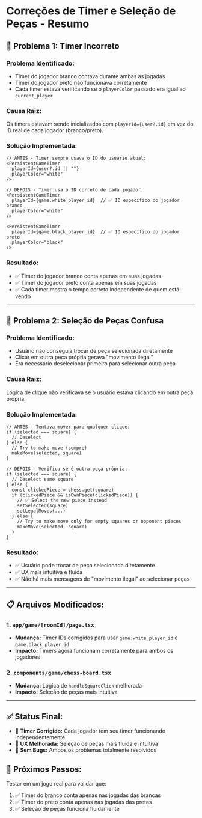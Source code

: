 # Correções de Timer e Seleção de Peças - Resumo

## 🔧 **Problema 1: Timer Incorreto**

### **Problema Identificado:**
- Timer do jogador branco contava durante ambas as jogadas
- Timer do jogador preto não funcionava corretamente
- Cada timer estava verificando se o `playerColor` passado era igual ao `current_player`

### **Causa Raiz:**
Os timers estavam sendo inicializados com `playerId={user?.id}` em vez do ID real de cada jogador (branco/preto).

### **Solução Implementada:**
```tsx
// ANTES - Timer sempre usava o ID do usuário atual:
<PersistentGameTimer
  playerId={user?.id || ""}
  playerColor="white"
/>

// DEPOIS - Timer usa o ID correto de cada jogador:
<PersistentGameTimer
  playerId={game.white_player_id}  // ✅ ID específico do jogador branco
  playerColor="white"
/>

<PersistentGameTimer
  playerId={game.black_player_id}  // ✅ ID específico do jogador preto
  playerColor="black"
/>
```

### **Resultado:**
- ✅ Timer do jogador branco conta apenas em suas jogadas
- ✅ Timer do jogador preto conta apenas em suas jogadas
- ✅ Cada timer mostra o tempo correto independente de quem está vendo

---

## 🔧 **Problema 2: Seleção de Peças Confusa**

### **Problema Identificado:**
- Usuário não conseguia trocar de peça selecionada diretamente
- Clicar em outra peça própria gerava "movimento ilegal"
- Era necessário deselecionar primeiro para selecionar outra peça

### **Causa Raiz:**
Lógica de clique não verificava se o usuário estava clicando em outra peça própria.

### **Solução Implementada:**
```tsx
// ANTES - Tentava mover para qualquer clique:
if (selected === square) {
  // Deselect
} else {
  // Try to make move (sempre)
  makeMove(selected, square)
}

// DEPOIS - Verifica se é outra peça própria:
if (selected === square) {
  // Deselect same square
} else {
  const clickedPiece = chess.get(square)
  if (clickedPiece && isOwnPiece(clickedPiece)) {
    // ✅ Select the new piece instead
    setSelected(square)
    setLegalMoves(...)
  } else {
    // Try to make move only for empty squares or opponent pieces
    makeMove(selected, square)
  }
}
```

### **Resultado:**
- ✅ Usuário pode trocar de peça selecionada diretamente
- ✅ UX mais intuitiva e fluida
- ✅ Não há mais mensagens de "movimento ilegal" ao selecionar peças

---

## 📋 **Arquivos Modificados:**

### 1. `app/game/[roomId]/page.tsx`
- **Mudança:** Timer IDs corrigidos para usar `game.white_player_id` e `game.black_player_id`
- **Impacto:** Timers agora funcionam corretamente para ambos os jogadores

### 2. `components/game/chess-board.tsx`
- **Mudança:** Lógica de `handleSquareClick` melhorada
- **Impacto:** Seleção de peças mais intuitiva

---

## ✅ **Status Final:**
- 🎯 **Timer Corrigido:** Cada jogador tem seu timer funcionando independentemente
- 🎯 **UX Melhorada:** Seleção de peças mais fluida e intuitiva
- 🎯 **Sem Bugs:** Ambos os problemas totalmente resolvidos

## 🚀 **Próximos Passos:**
Testar em um jogo real para validar que:
1. ✅ Timer do branco conta apenas nas jogadas das brancas
2. ✅ Timer do preto conta apenas nas jogadas das pretas
3. ✅ Seleção de peças funciona fluidamente
